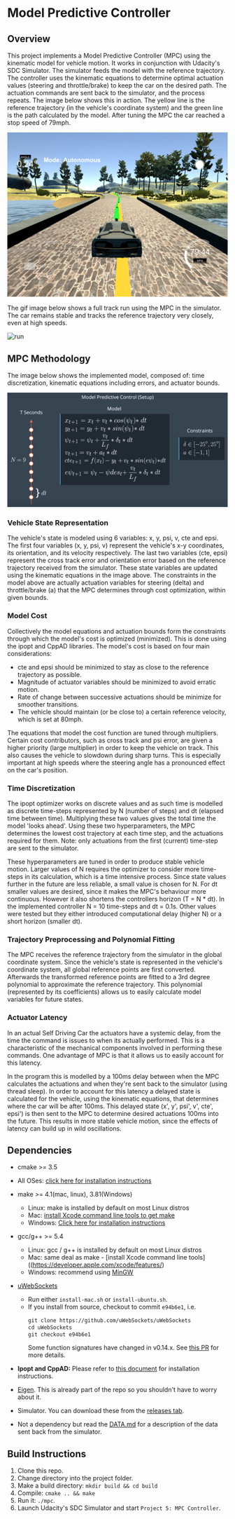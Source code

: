 # Model Predictive Controller

[//]: # (Image References)
[image1]: ./images/sim02.png
[image2]: ./images/mpc.png
[image3]: ./images/run.gif

## Overview

This project implements a Model Predictive Controller (MPC) using the kinematic model for vehicle motion. It works in conjunction with Udacity's SDC Simulator. The simulator feeds the model with the reference trajectory. The controller uses the kinematic equations to determine optimal actuation values (steering and throttle/brake) to keep the car on the desired path. The actuation commands are sent back to the simulator, and the process repeats. The image below shows this in action. The yellow line is the reference trajectory (in the vehicle's coordinate system) and the green line is the path calculated by the model. After tuning the MPC the car reached a stop speed of 79mph.

![simulation][image1]
  
The gif image below shows a full track run using the MPC in the simulator. The car remains stable and tracks the reference trajectory very closely, even at high speeds.
 
 ![run][image3]
 
## MPC Methodology

The image below shows the implemented model, composed of: time discretization, kinematic equations including errors, and actuator bounds.

![mpc][image2]

### Vehicle State Representation

The vehicle's state is modeled using 6 variables: x, y, psi, v, cte and epsi. The first four variables (x, y, psi, v) represent the vehicle's x-y coordinates, its orientation, and its velocity respectively. The last two variables (cte, epsi) represent the cross track error and orientation error based on the reference trajectory received from the simulator. These state variables are updated using the kinematic equations in the image above. The constraints in the model above are actually actuation variables for steering (delta) and throttle/brake (a) that the MPC determines through cost optimization, within given bounds.

### Model Cost

Collectively the model equations and actuation bounds form the constraints through which the model's cost is optimized (minimized). This is done using the ipopt and CppAD libraries. The model's cost is based on four main considerations: 
* cte and epsi should be minimized to stay as close to the reference trajectory as possible.
* Magnitude of actuator variables should be minimized to avoid erratic motion.
* Rate of change between successive actuations should be minimize for smoother transitions.
* The vehicle should maintain (or be close to) a certain reference velocity, which is set at 80mph.
  
The equations that model the cost function are tuned through multipliers. Certain cost contributors, such as cross track and psi error, are given a higher priority (large multiplier) in order to keep the vehicle on track. This also causes the vehicle to slowdown during sharp turns. This is especially important at high speeds where the steering angle has a pronounced effect on the car's position.

### Time Discretization

The ipopt optimizer works on discrete values and as such time is modelled as discrete time-steps represented by N (number of steps) and dt (elapsed time between time). Multiplying these two values gives the total time the model 'looks ahead'. Using these two hyperparameters, the MPC determines the lowest cost trajectory at each time step, and the actuations required for them. Note: only actuations from the first (current) time-step are sent to the simulator.

These hyperparameters are tuned in order to produce stable vehicle motion. Larger values of N requires the optimizer to consider more time-steps in its calculation, which is a time intensive process. Since state values further in the future are less reliable, a small value is chosen for N. For dt smaller values are desired, since it makes the MPC's behaviour more continuous. However it also shortens the controllers horizon (T = N * dt). In the implemented controller N = 10 time-steps and dt = 0.1s. Other values were tested but they either introduced computational delay (higher N) or a short horizon (smaller dt).

### Trajectory Preprocessing and Polynomial Fitting

The MPC receives the reference trajectory from the simulator in the global coordinate system. Since the vehicle's state is represented in the vehicle's coordinate system, all global reference points are first converted. Afterwards the transformed reference points are fitted to a 3rd degree polynomial to approximate the reference trajectory. This polynomial (represented by its coefficients) allows us to easily calculate model variables for future states.

### Actuator Latency

In an actual Self Driving Car the actuators have a systemic delay, from the time the command is issues to when its actually performed. This is a characteristic of the mechanical components involved in performing these commands. One advantage of MPC is that it allows us to easily account for this latency. 

In the program this is modelled by a 100ms delay between when the MPC calculates the actuations and when they're sent back to the simulator (using thread sleep). In order to account for this latency a delayed state is calculated for the vehicle, using the kinematic equations, that determines where the car will be after 100ms. This delayed state (x', y', psi', v', cte', epsi') is then sent to the MPC to determine desired actuations 100ms into the future. This results in more stable vehicle motion, since the effects of latency can build up in wild oscillations.
  
## Dependencies
* cmake >= 3.5
 * All OSes: [click here for installation instructions](https://cmake.org/install/)
* make >= 4.1(mac, linux), 3.81(Windows)
  * Linux: make is installed by default on most Linux distros
  * Mac: [install Xcode command line tools to get make](https://developer.apple.com/xcode/features/)
  * Windows: [Click here for installation instructions](http://gnuwin32.sourceforge.net/packages/make.htm)
* gcc/g++ >= 5.4
  * Linux: gcc / g++ is installed by default on most Linux distros
  * Mac: same deal as make - [install Xcode command line tools]((https://developer.apple.com/xcode/features/)
  * Windows: recommend using [MinGW](http://www.mingw.org/)
* [uWebSockets](https://github.com/uWebSockets/uWebSockets)
  * Run either `install-mac.sh` or `install-ubuntu.sh`.
  * If you install from source, checkout to commit `e94b6e1`, i.e.
    ```
    git clone https://github.com/uWebSockets/uWebSockets
    cd uWebSockets
    git checkout e94b6e1
    ```
    Some function signatures have changed in v0.14.x. See [this PR](https://github.com/udacity/CarND-MPC-Project/pull/3) for more details.

* **Ipopt and CppAD:** Please refer to [this document](https://github.com/udacity/CarND-MPC-Project/blob/master/install_Ipopt_CppAD.md) for installation instructions.
* [Eigen](http://eigen.tuxfamily.org/index.php?title=Main_Page). This is already part of the repo so you shouldn't have to worry about it.
* Simulator. You can download these from the [releases tab](https://github.com/udacity/self-driving-car-sim/releases).
* Not a dependency but read the [DATA.md](./DATA.md) for a description of the data sent back from the simulator.
  
  
## Build Instructions

1. Clone this repo.
2. Change directory into the project folder.
3. Make a build directory: `mkdir build && cd build`
4. Compile: `cmake .. && make`
5. Run it: `./mpc`.
6. Launch Udacity's SDC Simulator and start `Project 5: MPC Controller`.
